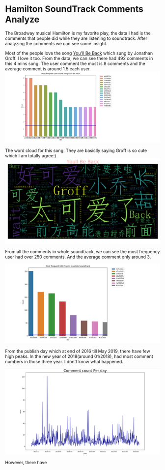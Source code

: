 # Hamilton SoundTrack Comments Analyze

The Broadway musical Hamilton is my favorite play, the data I had is the comments that people did while they are listening to soundtrack. After analyzing the comments we can see some insight.

Most of the people love the song [You'll Be Back](https://www.youtube.com/watch?v=eKFN-aqPJH8) which sung by Jonathan Groff. I love it too. From the data, we can see there had 492 comments in this 4 mins song. The user comment the most is 8 comments and the average comment is around 1.5 each user. 
![FreqUserOfYoullBeBack](/img/FreqUserOfYoullBeBack.png)

The word cloud for this song. They are basiclly saying Groff is so cute which I am totally agree:)
![YoullBeBackWordCloud](/img/YoullBeBackWordCloud.png)

From all the comments in whole soundtrack, we can see the most frequency user had over 250 comments. And the average comment only around 3. 

![MostFreqForWholeTrack](/img/MostFreqForWholeTrack.png)

From the publish day which at end of 2016 till May 2019, there have few high peaks. In the new year of 2018(around 01/2018), had most comment numbers in those three year. I don't know what happened. 

![CommentCountPerDay](/img/CommentCountPerDay.png)

However, there have 

